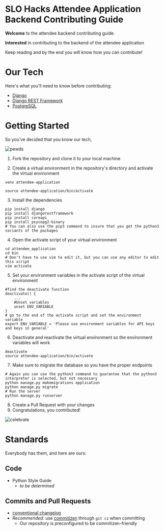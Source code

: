 # SLO Hacks Attendee Application Backend Contributing Guide

**Welcome** to the attendee backend contributing guide. 

**Interested** in contributing to the backend of the attendee application

Keep reading and by the end you will know how you can contribute! 

# Our Tech

Here's what you'll need to know before contributing:

* [Django](https://www.djangoproject.com/)
* [Django REST Framework](http://www.django-rest-framework.org/)
* [PostgreSQL](https://www.postgresql.org/)

# Getting Started

So you've decided that you know our tech,

![pewds](https://media1.tenor.com/images/74bf4ac311b1965465a56473ac7682fe/tenor.gif?itemid=11698627)

1. Fork the repository and clone it to your local machine

2. Create a virtual environment in the repository's directory and activate the virtual environment

``` 
venv attendee-application

source attendee-application/bin/activate
```
3. Install the dependencies
```
pip install django
pip install djangorestframework
pip install coreapi
pip install psycopg2-binary
# You can also use the pip3 command to insure that you get the python3 variants of the packages
```
4. Open the activate script of your virtual environment
```
cd attendee_application
cd bin
# Don't have to use vim to edit it, but you can use any editor to edit this script
vim activate
```
5. Set your environment variables in the activate script of the virtual environment
```
#find the deactivate function 
deactivate() {
    ...
    #Unset variables
    unset ENV_VARIABLE
}
# go to the end of the activate script and set the environment variable
export ENV_VARIABLE = 'Please use environment variables for API keys and keys in general'
```
6. Deactivate and reactivate the virtual environment so the environment variables will work
```
deactivate 
source attendee-application/bin/activate
```
7. Make sure to migrate the database so you have the proper endpoints
``` 
# Again you can use the python3 command to guarantee that the python3 interpreter is selected, but not necessary
python manage.py makemigrations application
python manage.py migrate
# Run the server
python manage.py runserver
```
8. Create a Pull Request with your changes
9. Congratulations, you contributed! 

![celebrate](https://media1.tenor.com/images/3198fe150595834238623b4da262a3eb/tenor.gif?itemid=5106342)

# Standards

Everybody has them, and here are ours: 

## Code

* Python Style Guide
    * *to be determined*

## Commits and Pull Requests

* [conventional changelog](https://github.com/angular/angular.js/blob/master/DEVELOPERS.md#-git-commit-guidelines)
* *Recommended:* use [commitizen](https://github.com/commitizen/cz-cli) through `git cz` when committing
    * Our repository is preconfigured to be commitizen-friendly
